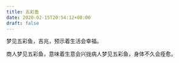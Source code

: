 ```yaml
---
title: 五彩鱼
date: 2020-02-15T20:54:12+08:00
draft: false
---
```


梦见五彩鱼，吉兆，预示着生活会幸福。

商人梦见五彩鱼，意味着生意会兴拢病人梦见五彩鱼，身体不久会痊愈。

